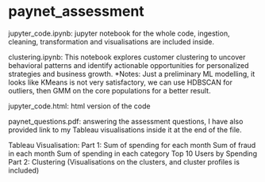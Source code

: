 # paynet_assessment
jupyter_code.ipynb: jupyter notebook for the whole code, ingestion, cleaning, transformation and visualisations are included inside.

clustering.ipynb: This notebook explores customer clustering to uncover behavioral patterns and identify actionable opportunities for personalized strategies and business growth.
*Notes: Just a preliminary ML modelling, it looks like KMeans is not very satisfactory, we can use HDBSCAN for outliers, then GMM on the core populations for a better result.

jupyter_code.html: html version of the code 

paynet_questions.pdf: answering the assessment questions, I have also provided link to my Tableau visualisations inside it at the end of the file.


Tableau Visualisation: 
Part 1: Sum of spending for each month
        Sum of fraud in each month
        Sum of spending in each category
        Top 10 Users by Spending
Part 2: Clustering (Visualisations on the clusters, and cluster profiles is included)
